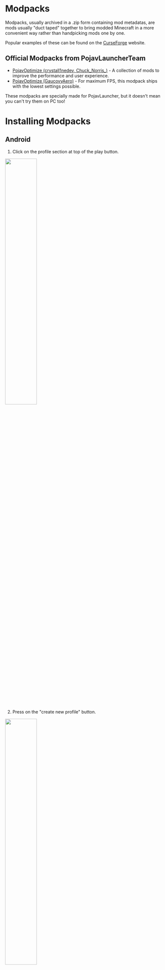 # Modpacks
Modpacks, usually archived in a .zip form containing mod metadatas, are mods usually "duct taped" together to bring modded Minecraft in a more convenient way rather than handpicking mods one by one.

Popular examples of these can be found on the [CurseForge](https://www.curseforge.com/minecraft/modpacks) website.

## Official Modpacks from PojavLauncherTeam
* [PojavOptimize (crystall1nedev, Chuck_Norris_)](https://github.com/PojavLauncherTeam/PojavOptimize) - A collection of mods to improve the performance and user experience.
* [PojavOptimize (GaucovyAero)](https://www.mediafire.com/folder/6p1xqhmmihf7x/PojavOptimize) - For maximum FPS, this modpack ships with the lowest settings possible.

These modpacks are specially made for PojavLauncher, but it doesn't mean you can't try them on PC too!

# Installing Modpacks

## Android
1. Click on the profile section at top of the play button.

<img src="https://github.com/user-attachments/assets/7d76fe6c-e2f0-44b3-aaaf-1cdfc22b9c42" width=45% height=45%>

2. Press on the "create new profile" button.

<img src="https://github.com/user-attachments/assets/431d8191-c207-40f6-99e4-8f957692782c" width=45% height=45%>

3. Click on "create modpack profile".

<img src="https://github.com/user-attachments/assets/2fb3e4e6-e9f7-4f2d-a141-44ef3a86cfb3" width=45% height=45%>

4.  Pick your desired modpack, enjoy!

## iOS

1. go to profiles from the sidebar.

<img src="https://github.com/user-attachments/assets/18eb075e-1b0e-4047-82bc-e6946c013e78" width=45% height=45%>

2. press the "+" button

<img src="/images/Actions/ios/2.png" width=45% height=45%>

3. once a prompt appears, press the "Modpack" option.

<img src="/images/Actions/ios/3.png" width=45% height=45%>

4. pick your desired modpack, enjoy!

<img src="/images/Actions/ios/4.png" width=45% height=45%>
